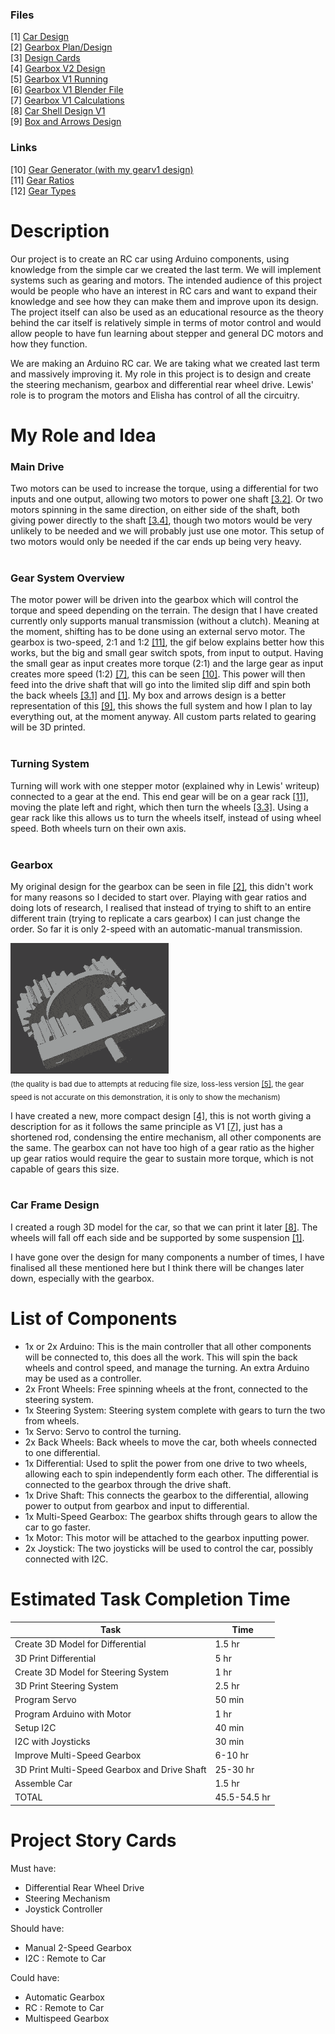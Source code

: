 ### Files
[1] [Car Design](https://raw.githubusercontent.com/vakkD/improved_proposal_robo/main/cardesign.jpeg)<br>
[2] [Gearbox Plan/Design](https://raw.githubusercontent.com/vakkD/improved_proposal_robo/main/grearboxplan_design.jpeg)<br>
[3] [Design Cards](https://raw.githubusercontent.com/vakkD/improved_proposal_robo/main/storycard_components.jpeg)<br>
[4] [Gearbox V2 Design](https://raw.githubusercontent.com/vakkD/improved_proposal_robo/main/gearboxv2%20compact_design.jpeg)<br>
[5] [Gearbox V1 Running](gearboxv1%20angleview_complete.mkv)<br>
[6] [Gearbox V1 Blender File](gearboxv1.blend)<br>
[7] [Gearbox V1 Calculations](gearboxv1%20calculations.txt)<br>
[8] [Car Shell Design V1](carpototyperobotics.blend)<br>
[9] [Box and Arrows Design](https://raw.githubusercontent.com/vakkD/improved_proposal_robo/main/updatedproposal.jpg)

### Links
[10] [Gear Generator (with my gearv1 design)](https://geargenerator.com/#200,200,100,6,0,0,341.40000000000146,4,1,12,3,4,20,0,0,0,0,0,0,1,6,1.5,4,20,0,0,0,0,0,0,0,24,6,4,20,-35,0,0,0,0,2,1,6,1.5,4,20,-35,0,0,0,0,0,1,3,-35)<br>
[11] [Gear Ratios](https://woodgears.ca/gear/ratio.html)<br>
[12] [Gear Types](https://khkgears.net/new/gear_knowledge/the-first-step-of-mechanism-design-using-gears/know-about-gear-types-and-relations-between-the-two-shafts.html)


# Description
Our project is to create an RC car using Arduino components, using knowledge from the simple car we created the last term. We will implement systems such as gearing and motors. The intended audience of this project would be people who have an interest in RC cars and want to expand their knowledge and see how they can make them and improve upon its design. The project itself can also be used as an educational resource as the theory behind the car itself is relatively simple in terms of motor control and would allow people to have fun learning about stepper and general DC motors and how they function.

We are making an Arduino RC car. We are taking what we created last term and massively improving it. My role in this project is to design and create the steering mechanism, gearbox and differential rear wheel drive. Lewis' role is to program the motors and Elisha has control of all the circuitry.

# My Role and Idea
### Main Drive
Two motors can be used to increase the torque, using a differential for two inputs and one output, allowing two motors to power one shaft [[3.2]](https://raw.githubusercontent.com/vakkD/improved_proposal_robo/main/storycard_components.jpeg). Or two motors spinning in the same direction, on either side of the shaft, both giving power directly to the shaft [[3.4]](https://raw.githubusercontent.com/vakkD/improved_proposal_robo/main/storycard_components.jpeg), though two motors would be very unlikely to be needed and we will probably just use one motor. This setup of two motors would only be needed if the car ends up being very heavy.
<br><br>
### Gear System Overview
The motor power will be driven into the gearbox which will control the torque and speed depending on the terrain. The design that I have created currently only supports manual transmission (without a clutch). Meaning at the moment, shifting has to be done using an external servo motor. The gearbox is two-speed, 2:1 and 1:2 [[11]](https://woodgears.ca/gear/ratio.html), the gif below explains better how this works, but the big and small gear switch spots, from input to output. Having the small gear as input creates more torque (2:1) and the large gear as input creates more speed (1:2) [[7]](https://raw.githubusercontent.com/vakkD/improved_proposal_robo/main/gearboxv1%20calculations.txt), this can be seen [[10]](https://geargenerator.com/#200,200,100,6,0,0,341.40000000000146,4,1,12,3,4,20,0,0,0,0,0,0,1,6,1.5,4,20,0,0,0,0,0,0,0,24,6,4,20,-35,0,0,0,0,2,1,6,1.5,4,20,-35,0,0,0,0,0,1,3,-35). This power will then feed into the drive shaft that will go into the limited slip diff and spin both the back wheels [[3.1]](https://raw.githubusercontent.com/vakkD/improved_proposal_robo/main/storycard_components.jpeg) and [[1]](https://raw.githubusercontent.com/vakkD/improved_proposal_robo/main/cardesign.jpeg). My box and arrows design is a better representation of this [[9]](https://raw.githubusercontent.com/vakkD/improved_proposal_robo/main/updatedproposal.jpg), this shows the full system and how I plan to lay everything out, at the moment anyway. All custom parts related to gearing will be 3D printed.
<br><br>
### Turning System
Turning will work with one stepper motor (explained why in Lewis' writeup) connected to a gear at the end. This end gear will be on a gear rack [[11]](https://khkgears.net/new/gear_knowledge/the-first-step-of-mechanism-design-using-gears/know-about-gear-types-and-relations-between-the-two-shafts.html), moving the plate left and right, which then turn the wheels [[3.3]](https://raw.githubusercontent.com/vakkD/improved_proposal_robo/main/storycard_components.jpeg). Using a gear rack like this allows us to turn the wheels itself, instead of using wheel speed. Both wheels turn on their own axis.
<br><br>
### Gearbox
My original design for the gearbox can be seen in file [[2]](https://raw.githubusercontent.com/vakkD/improved_proposal_robo/main/grearboxplan_design.jpeg), this didn't work for many reasons so I decided to start over. Playing with gear ratios and doing lots of research, I realised that instead of trying to shift to an entire different train (trying to replicate a cars gearbox) I can just change the order. So far it is only 2-speed with an automatic-manual transmission. 

![gearboxv1 angleview_complete_compressed.gif](https://github.com/vakkD/improved_proposal_robo/blob/main/gearboxv1%20angleview_complete_compressed.gif)
<br><sub>(the quality is bad due to attempts at reducing file size, loss-less version [[5]](https://github.com/vakkD/robocarfinal/blob/main/gearboxv1%20angleview_complete.mkv), the gear speed is not accurate on this demonstration, it is only to show the mechanism)</sub>

I have created a new, more compact design [[4]](gearboxv1%20angleview_complete.mkv), this is not worth giving a description for as it follows the same principle as V1 [[7]](gearboxv1%20calculations.txt), just has a shortened rod, condensing the entire mechanism, all other components are the same. The gearbox can not have too high of a gear ratio as the higher up gear ratios would require the gear to sustain more torque, which is not capable of gears this size.
<br><br>
### Car Frame Design
I created a rough 3D model for the car, so that we can print it later [[8]](carpototyperobotics.blend). The wheels will fall off each side and be supported by some suspension [[1]](https://raw.githubusercontent.com/vakkD/improved_proposal_robo/main/cardesign.jpeg).

I have gone over the design for many components a number of times, I have finalised all these mentioned here but I think there will be changes later down, especially with the gearbox.

# List of Components
- 1x or 2x Arduino: This is the main controller that all other components will be connected to, this does all the work. This will spin the back wheels and control speed, and manage the turning. An extra Arduino may be used as a controller.
- 2x Front Wheels: Free spinning wheels at the front, connected to the steering system.
- 1x Steering System: Steering system complete with gears to turn the two from wheels.
- 1x Servo: Servo to control the turning.
- 2x Back Wheels: Back wheels to move the car, both wheels connected to one differential.
- 1x Differential: Used to split the power from one drive to two wheels, allowing each to spin independently form each other. The differential is connected to the gearbox through the drive shaft.
- 1x Drive Shaft: This connects the gearbox to the differential, allowing power to output from gearbox and input to differential.
- 1x Multi-Speed Gearbox: The gearbox shifts through gears to allow the car to go faster.
- 1x Motor: This motor will be attached to the gearbox inputting power.
- 2x Joystick: The two joysticks will be used to control the car, possibly connected with I2C.

# Estimated Task Completion Time
|Task|Time|
|----|----|
|Create 3D Model for Differential|1.5 hr|
|3D Print Differential|5 hr|
|Create 3D Model for Steering System|1 hr|
|3D Print Steering System|2.5 hr|
|Program Servo|50 min|
|Program Arduino with Motor|1 hr|
|Setup I2C|40 min|
|I2C with Joysticks|30 min|
|Improve Multi-Speed Gearbox|6-10 hr|
|3D Print Multi-Speed Gearbox and Drive Shaft|25-30 hr|
|Assemble Car|1.5 hr|
|TOTAL|45.5-54.5 hr|

# Project Story Cards
Must have:
- Differential Rear Wheel Drive
- Steering Mechanism
- Joystick Controller

Should have:
- Manual 2-Speed Gearbox
- I2C : Remote to Car

Could have:
- Automatic Gearbox
- RC : Remote to Car
- Multispeed Gearbox
